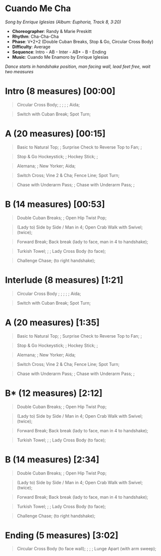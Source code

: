 # Cuando Me Cha
*Song by Enrique Iglesias (Album: Euphoria, Track 8, 3:20)*

* **Choreographer**: Randy & Marie Preskitt
* **Rhythm**: Cha-Cha-Cha
* **Phase**: V+2+2 (Double Cuban Breaks, Stop & Go, Circular Cross Body)
* **Difficulty**: Average
* **Sequence**: Intro - AB - Inter - AB* - B - Ending
* **Music**: Cuando Me Enamoro by Enrique Iglesias

*Dance starts in handshake position, man facing wall, lead feet free, wait two measures*

# Intro (8 measures) [00:00]

> Circular Cross Body; ; ; ; ; Aida; 

> Switch with Cuban Break; Spot Turn;

# A (20 measures) [00:15]

> Basic to Natural Top; ; Surprise Check to Reverse Top to Fan; ;

> Stop & Go Hockeystick; ; Hockey Stick; ;

> Alemana; ; New Yorker; Aida;

> Switch Cross; Vine 2 & Cha; Fence Line; Spot Turn;

> Chase with Underarm Pass; ; Chase with Underarm Pass; ;

# B (14 measures) [00:53]

> Double Cuban Breaks; ; Open Hip Twist Pop; 

> (Lady to) Side by Side / Man in 4; Open Crab Walk with Swivel; (twice);

> Forward Break; Back break (lady to face, man in 4 to handshake);

> Turkish Towel; ; ; Lady Cross Body (to face);

> Challenge Chase; (to right handshake);

# Interlude (8 measures) [1:21]

> Circular Cross Body ; ; ; ; ; Aida; 

> Switch with Cuban Break; Spot Turn;

# A (20 measures) [1:35]

> Basic to Natural Top; ; Surprise Check to Reverse Top to Fan; ;

> Stop & Go Hockeystick; ; Hockey Stick; ;

> Alemana; ; New Yorker; Aida;

> Switch Cross; Vine 2 & Cha; Fence Line; Spot Turn;

> Chase with Underarm Pass; ; Chase with Underarm Pass; ;

# B* (12 measures) [2:12]

> Double Cuban Breaks; ; Open Hip Twist Pop; 

> (Lady to) Side by Side / Man in 4; Open Crab Walk with Swivel; (twice);

> Forward Break; Back break (lady to face, man in 4 to handshake);

> Turkish Towel; ; ; Lady Cross Body (to face);

# B (14 measures) [2:34]

> Double Cuban Breaks; ; Open Hip Twist Pop; 

> (Lady to) Side by Side / Man in 4; Open Crab Walk with Swivel; (twice);

> Forward Break; Back break (lady to face, man in 4 to handshake);

> Turkish Towel; ; ; Lady Cross Body (to face);

> Challenge Chase; (to right handshake);

# Ending (5 measures) [3:02]

> Circular Cross Body (to face wall); ; ; ; Lunge Apart (with arm sweep);

<meta name="x:audio-file" content="e/Enrique Iglesias/Enrique Iglesias - Cuando Me Enamoro [feat. Juan Luis Guerra].mp3">